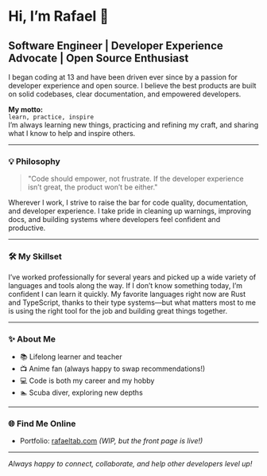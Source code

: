 # Hi, I’m Rafael 👋

## Software Engineer | Developer Experience Advocate | Open Source Enthusiast

I began coding at 13 and have been driven ever since by a passion for developer experience and open source. I believe the best products are built on solid codebases, clear documentation, and empowered developers.

**My motto:**  
`learn, practice, inspire`  
I’m always learning new things, practicing and refining my craft, and sharing what I know to help and inspire others.

---

### 💡 Philosophy

> "Code should empower, not frustrate. If the developer experience isn’t great, the product won’t be either."

Wherever I work, I strive to raise the bar for code quality, documentation, and developer experience. I take pride in cleaning up warnings, improving docs, and building systems where developers feel confident and productive.

---

### 🛠️ My Skillset

I’ve worked professionally for several years and picked up a wide variety of languages and tools along the way. If I don’t know something today, I’m confident I can learn it quickly. My favorite languages right now are Rust and TypeScript, thanks to their type systems—but what matters most to me is using the right tool for the job and building great things together.

---

### ✨ About Me

- 📚 Lifelong learner and teacher
- 📺 Anime fan (always happy to swap recommendations!)
- 💻 Code is both my career and my hobby
- 🏊 Scuba diver, exploring new depths

---

### 🌐 Find Me Online

- Portfolio: [rafaeltab.com](https://rafaeltab.com) _(WIP, but the front page is live!)_

---

_Always happy to connect, collaborate, and help other developers level up!_
